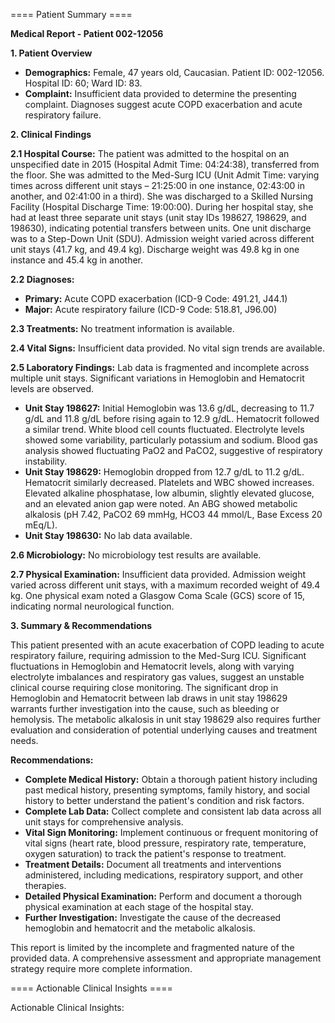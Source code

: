 
==== Patient Summary ====

**Medical Report - Patient 002-12056**

**1. Patient Overview**

* **Demographics:** Female, 47 years old, Caucasian.  Patient ID: 002-12056.  Hospital ID: 60; Ward ID: 83.
* **Complaint:**  Insufficient data provided to determine the presenting complaint.  Diagnoses suggest acute COPD exacerbation and acute respiratory failure.


**2. Clinical Findings**

**2.1 Hospital Course:** The patient was admitted to the hospital on an unspecified date in 2015 (Hospital Admit Time: 04:24:38), transferred from the floor.  She was admitted to the Med-Surg ICU (Unit Admit Time: varying times across different unit stays –  21:25:00 in one instance, 02:43:00 in another, and 02:41:00 in a third).  She was discharged to a Skilled Nursing Facility (Hospital Discharge Time: 19:00:00).  During her hospital stay, she had at least three separate unit stays (unit stay IDs 198627, 198629, and 198630), indicating potential transfers between units.  One unit discharge was to a Step-Down Unit (SDU).  Admission weight varied across different unit stays (41.7 kg, and 49.4 kg).  Discharge weight was 49.8 kg in one instance and 45.4 kg in another.


**2.2 Diagnoses:**

* **Primary:** Acute COPD exacerbation (ICD-9 Code: 491.21, J44.1)
* **Major:** Acute respiratory failure (ICD-9 Code: 518.81, J96.00)


**2.3 Treatments:** No treatment information is available.


**2.4 Vital Signs:** Insufficient data provided.  No vital sign trends are available.


**2.5 Laboratory Findings:**  Lab data is fragmented and incomplete across multiple unit stays.  Significant variations in Hemoglobin and Hematocrit levels are observed.

* **Unit Stay 198627:**  Initial Hemoglobin was 13.6 g/dL, decreasing to 11.7 g/dL and 11.8 g/dL before rising again to 12.9 g/dL.  Hematocrit followed a similar trend.  White blood cell counts fluctuated.  Electrolyte levels showed some variability, particularly potassium and sodium.  Blood gas analysis showed fluctuating PaO2 and PaCO2, suggestive of respiratory instability.
* **Unit Stay 198629:**  Hemoglobin dropped from 12.7 g/dL to 11.2 g/dL.  Hematocrit similarly decreased.  Platelets and WBC showed increases.  Elevated alkaline phosphatase, low albumin, slightly elevated glucose, and an elevated anion gap were noted.  An ABG showed metabolic alkalosis (pH 7.42, PaCO2 69 mmHg, HCO3 44 mmol/L, Base Excess 20 mEq/L).
* **Unit Stay 198630:** No lab data available.


**2.6 Microbiology:** No microbiology test results are available.


**2.7 Physical Examination:** Insufficient data provided.  Admission weight varied across different unit stays, with a maximum recorded weight of 49.4 kg.  One physical exam noted a Glasgow Coma Scale (GCS) score of 15, indicating normal neurological function.


**3. Summary & Recommendations**

This patient presented with an acute exacerbation of COPD leading to acute respiratory failure, requiring admission to the Med-Surg ICU.  Significant fluctuations in Hemoglobin and Hematocrit levels, along with varying electrolyte imbalances and respiratory gas values, suggest an unstable clinical course requiring close monitoring. The significant drop in Hemoglobin and Hematocrit between lab draws in unit stay 198629 warrants further investigation into the cause, such as bleeding or hemolysis. The metabolic alkalosis in unit stay 198629 also requires further evaluation and consideration of potential underlying causes and treatment needs.

**Recommendations:**

* **Complete Medical History:** Obtain a thorough patient history including past medical history, presenting symptoms, family history, and social history to better understand the patient's condition and risk factors.
* **Complete Lab Data:**  Collect complete and consistent lab data across all unit stays for comprehensive analysis.
* **Vital Sign Monitoring:**  Implement continuous or frequent monitoring of vital signs (heart rate, blood pressure, respiratory rate, temperature, oxygen saturation) to track the patient's response to treatment.
* **Treatment Details:**  Document all treatments and interventions administered, including medications, respiratory support, and other therapies.
* **Detailed Physical Examination:**  Perform and document a thorough physical examination at each stage of the hospital stay.
* **Further Investigation:** Investigate the cause of the decreased hemoglobin and hematocrit and the metabolic alkalosis.


This report is limited by the incomplete and fragmented nature of the provided data.  A comprehensive assessment and appropriate management strategy require more complete information.

==== Actionable Clinical Insights ====

Actionable Clinical Insights:
